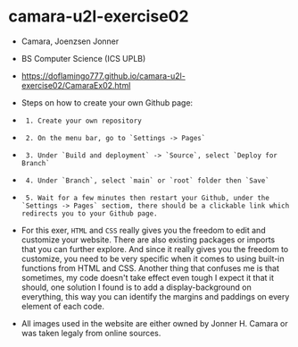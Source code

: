 # camara-u2l-exercise02

- Camara, Joenzsen Jonner
- BS Computer Science (ICS UPLB)
- https://doflamingo777.github.io/camara-u2l-exercise02/CamaraEx02.html
- Steps on how to create your own Github page:
-      1. Create your own repository
-      2. On the menu bar, go to `Settings -> Pages`
-      3. Under `Build and deployment` -> `Source`, select `Deploy for Branch`
-      4. Under `Branch`, select `main` or `root` folder then `Save`
-      5. Wait for a few minutes then restart your Github, under the `Settings -> Pages` sectiom, there should be a clickable link which redirects you to your Github page.
- For this exer, `HTML` and `CSS` really gives you the freedom to edit and customize your website. There are also existing packages or imports that you can further explore. And since it really gives you the freedom to customize, you need to be very specific when it comes to using built-in functions from HTML and CSS. Another thing that confuses me is that sometimes, my code doesn't take effect even tough I expect it that it should, one solution I found is to add a display-background on everything, this way you can identify the margins and paddings on every element of each code.

- All images used in the website are either owned by Jonner H. Camara or was taken legaly from online sources.

